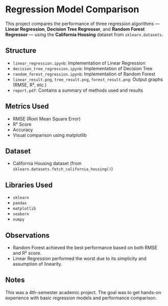 # Regression Model Comparison

This project compares the performance of three regression algorithms — **Linear Regression**, **Decision Tree Regressor**, and **Random Forest Regressor** — using the **California Housing** dataset from `sklearn.datasets`.

## Structure

- `linear_regression.ipynb`: Implementation of Linear Regression
- `decision_tree_regression.ipynb`: Implementation of Decision Tree
- `random_forest_regression.ipynb`: Implementation of Random Forest
- `linear_result.png`, `tree_result.png`, `forest_result.png`: Output graphs (RMSE, R², etc.)
- `report.pdf`: Contains a summary of methods used and results

## Metrics Used

- RMSE (Root Mean Square Error)
- R² Score
- Accuracy 
- Visual comparison using matplotlib

## Dataset

- California Housing dataset (from `sklearn.datasets.fetch_california_housing()`)

## Libraries Used

- `sklearn`
- `pandas`
- `matplotlib`
- `seaborn`
- `numpy`

## Observations

- Random Forest achieved the best performance based on both RMSE and R² score.
- Linear Regression performed the worst due to its simplicity and assumption of linearity.

## Notes

This was a 4th-semester academic project. The goal was to get hands-on experience with basic regression models and performance comparison.

